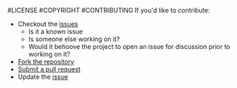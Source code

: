 #LICENSE
#COPYRIGHT
#CONTRIBUTING
If you'd like to contribute:
- Checkout the [issues](https://github.com/cldershem/adamOwes/issues)
    - Is it a known issue
    - Is someone else working on it?
    - Would it behoove the project to open an issue for discussion prior to working on it?
- [Fork the repository](https://help.github.com/articles/fork-a-repo/)
- [Submit a pull request](https://help.github.com/articles/using-pull-requests/)
- Update the [issue](https://github.com/cldershem/adamOwes/issues)
